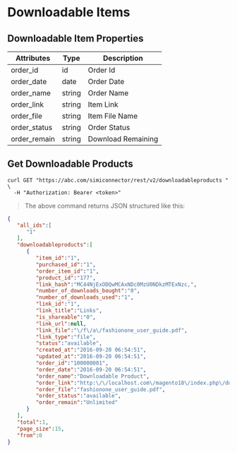 # Downloadable Items

## Downloadable Item Properties

Attributes| Type| Description
--------- | ------- | -----------
order_id | id | Order Id
order_date | date | Order Date
order_name | string | Order Name
order_link | string | Item Link
order_file | string | Item File Name
order_status | string | Order Status
order_remain | string | Download Remaining


## Get Downloadable Products

```shell
curl GET "https://abc.com/simiconnector/rest/v2/downloadableproducts " \
  -H "Authorization: Bearer <token>"
```

> The above command returns JSON structured like this:

```json
{  
   "all_ids":[  
      "1"
   ],
   "downloadableproducts":[  
      {  
         "item_id":"1",
         "purchased_id":"1",
         "order_item_id":"1",
         "product_id":"177",
         "link_hash":"MC44NjExODQwMCAxNDc0MzU0NDkzMTExNzc,",
         "number_of_downloads_bought":"0",
         "number_of_downloads_used":"1",
         "link_id":"1",
         "link_title":"Links",
         "is_shareable":"0",
         "link_url":null,
         "link_file":"\/f\/a\/fashionone_user_guide.pdf",
         "link_type":"file",
         "status":"available",
         "created_at":"2016-09-20 06:54:51",
         "updated_at":"2016-09-20 06:54:51",
         "order_id":"100000001",
         "order_date":"2016-09-20 06:54:51",
         "order_name":"Downloadable Product",
         "order_link":"http:\/\/localhost.com\/magento18\/index.php\/downloadable\/download\/link\/id\/MC44NjExODQwMCAxNDc0MzU0NDkzMTExNzc,\/",
         "order_file":"fashionone_user_guide.pdf",
         "order_status":"available",
         "order_remain":"Unlimited"
      }
   ],
   "total":1,
   "page_size":15,
   "from":0
}
```


